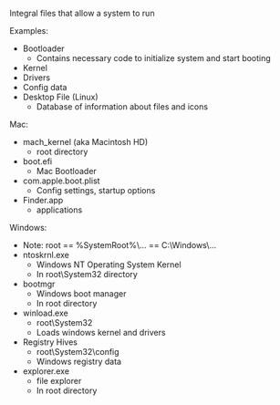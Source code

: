 Integral files that allow a system to run

Examples:
- Bootloader
	- Contains necessary code to initialize system and start booting
- Kernel
- Drivers
- Config data
- Desktop File (Linux)
	- Database of information about files and icons

Mac:
- mach_kernel (aka Macintosh HD)
	- root directory
- boot.efi
	- Mac Bootloader 
- com.apple.boot.plist
	- Config settings, startup options
- Finder.app
	- applications

Windows:
- Note: root == %SystemRoot%\\... == C:\\Windows\\...
- ntoskrnl.exe
	- Windows NT Operating System Kernel
	- In root\\System32 directory
- bootmgr 
	- Windows boot manager
	- In root directory
- winload.exe
	- root\\System32
	- Loads windows kernel and drivers
- Registry Hives
	- root\\System32\\config
	- Windows registry data
- explorer.exe
	- file explorer
	- In root directory



